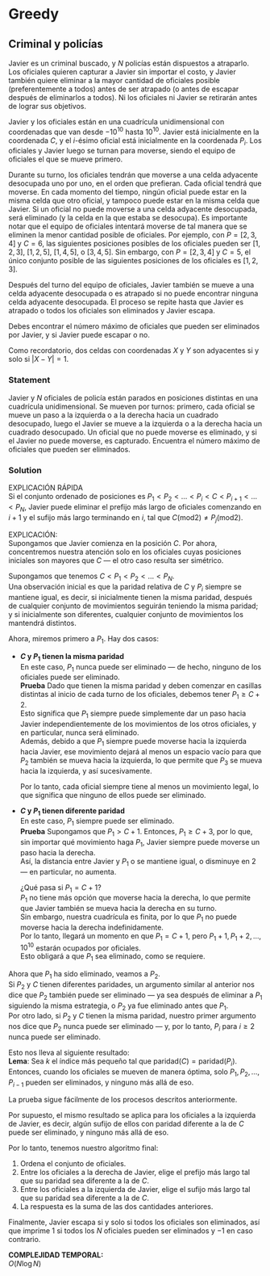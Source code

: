 # Greedy

## Criminal y policías

Javier es un criminal buscado, y $N$ policías están dispuestos a atraparlo. Los oficiales quieren capturar a Javier sin importar el costo, y Javier también quiere eliminar a la mayor cantidad de oficiales posible (preferentemente a todos) antes de ser atrapado (o antes de escapar después de eliminarlos a todos). Ni los oficiales ni Javier se retirarán antes de lograr sus objetivos.

Javier y los oficiales están en una cuadrícula unidimensional con coordenadas que van desde $-10^{10}$ hasta $10^{10}$. Javier está inicialmente en la coordenada $C$, y el $i$-ésimo oficial está inicialmente en la coordenada $P_i$. Los oficiales y Javier luego se turnan para moverse, siendo el equipo de oficiales el que se mueve primero.

Durante su turno, los oficiales tendrán que moverse a una celda adyacente desocupada uno por uno, en el orden que prefieran. Cada oficial tendrá que moverse. En cada momento del tiempo, ningún oficial puede estar en la misma celda que otro oficial, y tampoco puede estar en la misma celda que Javier. Si un oficial no puede moverse a una celda adyacente desocupada, será eliminado (y la celda en la que estaba se desocupa). Es importante notar que el equipo de oficiales intentará moverse de tal manera que se eliminen la menor cantidad posible de oficiales. Por ejemplo, con $P = [2, 3, 4]$ y $C = 6$, las siguientes posiciones posibles de los oficiales pueden ser $[1, 2, 3]$, $[1, 2, 5]$, $[1, 4, 5]$, o $[3, 4, 5]$. Sin embargo, con $P = [2, 3, 4]$ y $C = 5$, el único conjunto posible de las siguientes posiciones de los oficiales es $[1, 2, 3]$.

Después del turno del equipo de oficiales, Javier también se mueve a una celda adyacente desocupada o es atrapado si no puede encontrar ninguna celda adyacente desocupada. El proceso se repite hasta que Javier es atrapado o todos los oficiales son eliminados y Javier escapa.

Debes encontrar el número máximo de oficiales que pueden ser eliminados por Javier, y si Javier puede escapar o no.

Como recordatorio, dos celdas con coordenadas $X$ y $Y$ son adyacentes si y solo si $|X - Y| = 1$.

### Statement

Javier y $N$ oficiales de policía están parados en posiciones distintas en una cuadrícula unidimensional. Se mueven por turnos: primero, cada oficial se mueve un paso a la izquierda o a la derecha hacia un cuadrado desocupado, luego el Javier se mueve a la izquierda o a la derecha hacia un cuadrado desocupado. Un oficial que no puede moverse es eliminado, y si el Javier no puede moverse, es capturado. Encuentra el número máximo de oficiales que pueden ser eliminados.

### Solution

EXPLICACIÓN RÁPIDA  
Si el conjunto ordenado de posiciones es $P_1 < P_2 < \dots < P_i < C < P_{i+1} < \dots < P_N$, Javier puede eliminar el prefijo más largo de oficiales comenzando en $i+1$ y el sufijo más largo terminando en $i$, tal que $C(\text{mod}2) \neq P_j(\text{mod}2)$.

EXPLICACIÓN:  
Supongamos que Javier comienza en la posición $C$. Por ahora, concentremos nuestra atención solo en los oficiales cuyas posiciones iniciales son mayores que $C$ — el otro caso resulta ser simétrico.

Supongamos que tenemos $C < P_1 < P_2 < \dots < P_N$.  
Una observación inicial es que la paridad relativa de $C$ y $P_i$ siempre se mantiene igual, es decir, si inicialmente tienen la misma paridad, después de cualquier conjunto de movimientos seguirán teniendo la misma paridad; y si inicialmente son diferentes, cualquier conjunto de movimientos los mantendrá distintos.

Ahora, miremos primero a $P_1$. Hay dos casos:

- **$C$ y $P_1$ tienen la misma paridad**  
  En este caso, $P_1$ nunca puede ser eliminado — de hecho, ninguno de los oficiales puede ser eliminado.  
  **Prueba**
    Dado que tienen la misma paridad y deben comenzar en casillas distintas al inicio de cada turno de los oficiales, debemos tener $P_1 \geq C + 2$.  
    Esto significa que $P_1$ siempre puede simplemente dar un paso hacia Javier independientemente de los movimientos de los otros oficiales, y en particular, nunca será eliminado.  
    Además, debido a que $P_1$ siempre puede moverse hacia la izquierda hacia Javier, ese movimiento dejará al menos un espacio vacío para que $P_2$ también se mueva hacia la izquierda, lo que permite que $P_3$ se mueva hacia la izquierda, y así sucesivamente.

    Por lo tanto, cada oficial siempre tiene al menos un movimiento legal, lo que significa que ninguno de ellos puede ser eliminado.

- **$C$ y $P_1$ tienen diferente paridad**  
  En este caso, $P_1$ siempre puede ser eliminado.  
  **Prueba**
    Supongamos que $P_1 > C + 1$. Entonces, $P_1 \geq C + 3$, por lo que, sin importar qué movimiento haga $P_1$, Javier siempre puede moverse un paso hacia la derecha.  
    Así, la distancia entre Javier y $P_1$ o se mantiene igual, o disminuye en $2$ — en particular, no aumenta.

    ¿Qué pasa si $P_1 = C + 1$?  
    $P_1$ no tiene más opción que moverse hacia la derecha, lo que permite que Javier también se mueva hacia la derecha en su turno.  
    Sin embargo, nuestra cuadrícula es finita, por lo que $P_1$ no puede moverse hacia la derecha indefinidamente.  
    Por lo tanto, llegará un momento en que $P_1 = C + 1$, pero $P_1 + 1, P_1 + 2, \dots, 10^{10}$ estarán ocupados por oficiales.  
    Esto obligará a que $P_1$ sea eliminado, como se requiere.

Ahora que $P_1$ ha sido eliminado, veamos a $P_2$.  
Si $P_2$ y $C$ tienen diferentes paridades, un argumento similar al anterior nos dice que $P_2$ también puede ser eliminado — ya sea después de eliminar a $P_1$ siguiendo la misma estrategia, o $P_2$ ya fue eliminado antes que $P_1$.  
Por otro lado, si $P_2$ y $C$ tienen la misma paridad, nuestro primer argumento nos dice que $P_2$ nunca puede ser eliminado — y, por lo tanto, $P_i$ para $i \geq 2$ nunca puede ser eliminado.

Esto nos lleva al siguiente resultado:  
**Lema**: Sea $k$ el índice más pequeño tal que $\text{paridad}(C) = \text{paridad}(P_i)$. Entonces, cuando los oficiales se mueven de manera óptima, solo $P_1, P_2, \dots, P_{i-1}$ pueden ser eliminados, y ninguno más allá de eso.

La prueba sigue fácilmente de los procesos descritos anteriormente.

Por supuesto, el mismo resultado se aplica para los oficiales a la izquierda de Javier, es decir, algún sufijo de ellos con paridad diferente a la de $C$ puede ser eliminado, y ninguno más allá de eso.

Por lo tanto, tenemos nuestro algoritmo final:

1. Ordena el conjunto de oficiales.
2. Entre los oficiales a la derecha de Javier, elige el prefijo más largo tal que su paridad sea diferente a la de $C$.
3. Entre los oficiales a la izquierda de Javier, elige el sufijo más largo tal que su paridad sea diferente a la de $C$.
4. La respuesta es la suma de las dos cantidades anteriores.

Finalmente, Javier escapa si y solo si todos los oficiales son eliminados, así que imprime $1$ si todos los $N$ oficiales pueden ser eliminados y $-1$ en caso contrario.

**COMPLEJIDAD TEMPORAL:**  
$O(N \log N)$
